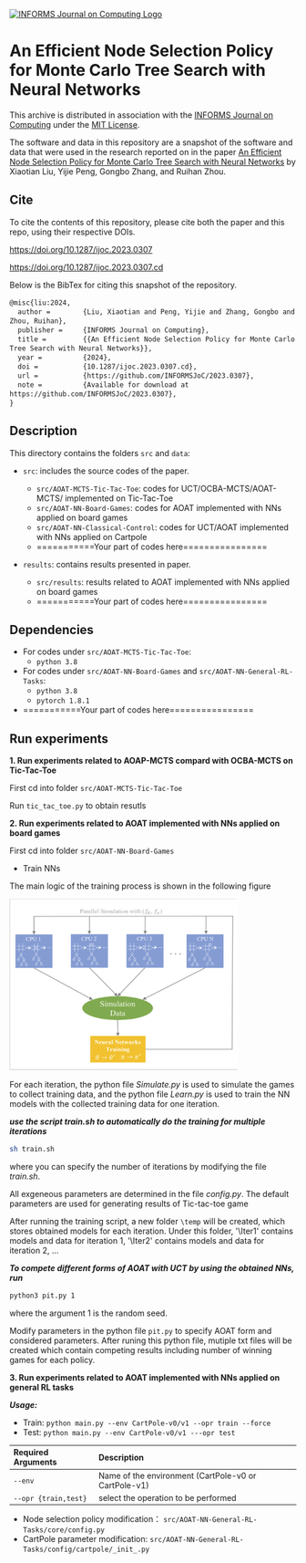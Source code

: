 [![INFORMS Journal on Computing Logo](https://INFORMSJoC.github.io/logos/INFORMS_Journal_on_Computing_Header.jpg)](https://pubsonline.informs.org/journal/ijoc)

# An Efficient Node Selection Policy for Monte Carlo Tree Search with Neural Networks
This archive is distributed in association with the [INFORMS Journal on
Computing](https://pubsonline.informs.org/journal/ijoc) under the [MIT License](LICENSE.txt).

The software and data in this repository are a snapshot of the software and data
that were used in the research reported on in the paper
[An Efficient Node Selection Policy for Monte Carlo Tree Search with Neural Networks](https://doi.org/10.1287/ijoc.2023.0307) by Xiaotian Liu, Yijie Peng, Gongbo Zhang, and Ruihan Zhou.


## Cite

To cite the contents of this repository, please cite both the paper and this repo, using their respective DOIs.

https://doi.org/10.1287/ijoc.2023.0307

https://doi.org/10.1287/ijoc.2023.0307.cd

Below is the BibTex for citing this snapshot of the repository.

```
@misc{liu:2024,
  author =        {Liu, Xiaotian and Peng, Yijie and Zhang, Gongbo and Zhou, Ruihan},
  publisher =     {INFORMS Journal on Computing},
  title =         {{An Efficient Node Selection Policy for Monte Carlo Tree Search with Neural Networks}},
  year =          {2024},
  doi =           {10.1287/ijoc.2023.0307.cd},
  url =           {https://github.com/INFORMSJoC/2023.0307},
  note =          {Available for download at https://github.com/INFORMSJoC/2023.0307},
}  
```

## Description

This directory contains the folders `src` and `data`:
- `src`: includes the source codes of the paper.
  - `src/AOAT-MCTS-Tic-Tac-Toe`: codes for UCT/OCBA-MCTS/AOAT-MCTS/ implemented on Tic-Tac-Toe
  - `src/AOAT-NN-Board-Games`: codes for AOAT implemented with NNs applied on board games
  - `src/AOAT-NN-Classical-Control`: codes for UCT/AOAT implemented with NNs applied on Cartpole
  - ===========Your part of codes here================
  
- `results`: contains results presented in paper.
  - `src/results`: results related to AOAT implemented with NNs applied on board games
  - ===========Your part of codes here================

## Dependencies

- For codes under `src/AOAT-MCTS-Tic-Tac-Toe`:
  - `python 3.8`
- For codes under `src/AOAT-NN-Board-Games` and `src/AOAT-NN-General-RL-Tasks`:
  - `python 3.8`
  - `pytorch 1.8.1`
-  ===========Your part of codes here================

## Run experiments

**1. Run experiments related to AOAP-MCTS compard with OCBA-MCTS on Tic-Tac-Toe**

First cd into folder `src/AOAT-MCTS-Tic-Tac-Toe`

Run `tic_tac_toe.py` to obtain resutls

**2. Run experiments related to AOAT implemented with NNs applied on board games**

First cd into folder `src/AOAT-NN-Board-Games`

- Train NNs

The main logic of the training process is shown in the following figure

<img src="https://github.com/xiaotianliu01/AOAP-Value-Network-MCTS/blob/master/diagram.png" width="400" height="300">

For each iteration, the python file *Simulate.py* is used to simulate the games to collect training data, and the python file *Learn.py* is used to train the NN models with the collected training data for one iteration.

***use the script *train.sh* to automatically do the training for multiple iterations***
```Bash
sh train.sh
```
where you can specify the number of iterations by modifying the file *train.sh*.

All exgeneous parameters are determined in the file *config.py*. The default parameters are used for generating results of Tic-tac-toe game

After running the training script, a new folder `\temp` will be created, which stores obtained models for each iteration. Under this folder, '\Iter1' contains models and data for iteration 1, '\Iter2' contains models and data for iteration 2, ...

***To compete different forms of AOAT with UCT by using the obtained NNs, run***
```Bash
python3 pit.py 1
```
where the argument 1 is the random seed.

Modify parameters in the python file `pit.py` to specify AOAT form and considered parameters. After runing this python file, mutiple txt files will be created which contain competing results including number of winning games for each policy. 

**3. Run experiments related to AOAT implemented with NNs applied on general RL tasks**

***Usage:***
* Train: ```python main.py --env CartPole-v0/v1 --opr train --force ```
* Test: ```python main.py --env CartPole-v0/v1 ---opr test```
  
| Required Arguments   | Description                                           |
|:---------------------|:------------------------------------------------------|
| `--env`              | Name of the environment  (CartPole-v0 or CartPole-v1) |
| `--opr {train,test}` | select the operation to be performed                  |

* Node selection policy modification： ```src/AOAT-NN-General-RL-Tasks/core/config.py```
* CartPole parameter modification: ```src/AOAT-NN-General-RL-Tasks/config/cartpole/_init_.py```

